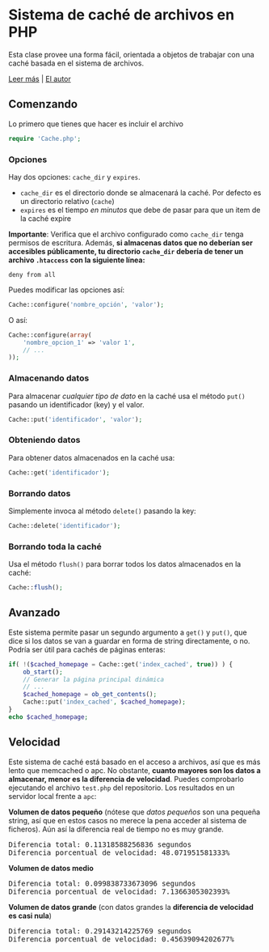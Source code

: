 # Sistema de caché de archivos en PHP

Esta clase provee una forma fácil, orientada a objetos de trabajar con una caché basada en el sistema de archivos.

[Leer más]() | [El autor](http://emiliocobos.net)

## Comenzando
Lo primero que tienes que hacer es incluir el archivo
```php
require 'Cache.php';
```

### Opciones
Hay dos opciones: `cache_dir` y `expires`.

* `cache_dir` es el directorio donde se almacenará la caché. Por defecto es un directorio relativo (`cache`)
* `expires` es el tiempo *en minutos* que debe de pasar para que un item de la caché expire

**Importante**: Verifica que el archivo configurado como `cache_dir` tenga permisos de escritura. Además, **si almacenas datos que no deberían ser accesibles públicamente, tu directorio `cache_dir` debería de tener un archivo `.htaccess` con la siguiente línea:**
```
deny from all
```

Puedes modificar las opciones así:

```php
Cache::configure('nombre_opción', 'valor');
```

O así:

```php
Cache::configure(array(
	'nombre_opcion_1' => 'valor 1',
	// ...
));
```
### Almacenando datos
Para almacenar *cualquier tipo de dato* en la caché usa el método `put()` pasando un identificador (key) y el valor.
```php
Cache::put('identificador', 'valor');
```

### Obteniendo datos
Para obtener datos almacenados en la caché usa:

```php
Cache::get('identificador');
```

### Borrando datos
Simplemente invoca al método `delete()` pasando la key:
```php
Cache::delete('identificador');
```

### Borrando toda la caché
Usa el método `flush()` para borrar todos los datos almacenados en la caché:
```php
Cache::flush();
```

## Avanzado
Este sistema permite pasar un segundo argumento a `get()` y `put()`, que dice si los datos se van a guardar en forma de string directamente, o no. Podría ser útil para cachés de páginas enteras:

```php
if( !($cached_homepage = Cache::get('index_cached', true)) ) {
	ob_start();
	// Generar la página principal dinámica
	// ...
	$cached_homepage = ob_get_contents();
	Cache::put('index_cached', $cached_homepage);
}
echo $cached_homepage;
```


## Velocidad
Este sistema de caché está basado en el acceso a archivos, así que es más lento que memcached o apc. No obstante, **cuanto mayores son los datos a almacenar, menor es la diferencia de velocidad**. Puedes comprobarlo ejecutando el archivo `test.php` del repositorio. Los resultados en un servidor local frente a `apc`:

**Volumen de datos pequeño** (nótese que _datos pequeños_ son una pequeña string, así que en estos casos no merece la pena acceder al sistema de ficheros). Aún así la diferencia real de tiempo no es muy grande.
<pre>Diferencia total: 0.11318588256836 segundos
Diferencia porcentual de velocidad: 48.071951581333%</pre>

**Volumen de datos medio**
<pre>Diferencia total: 0.099838733673096 segundos
Diferencia porcentual de velocidad: 7.1366305302393%</pre>

**Volumen de datos grande** (con datos grandes la **diferencia de velocidad es casi nula**)
<pre>Diferencia total: 0.29143214225769 segundos
Diferencia porcentual de velocidad: 0.45639094202677%</pre>
